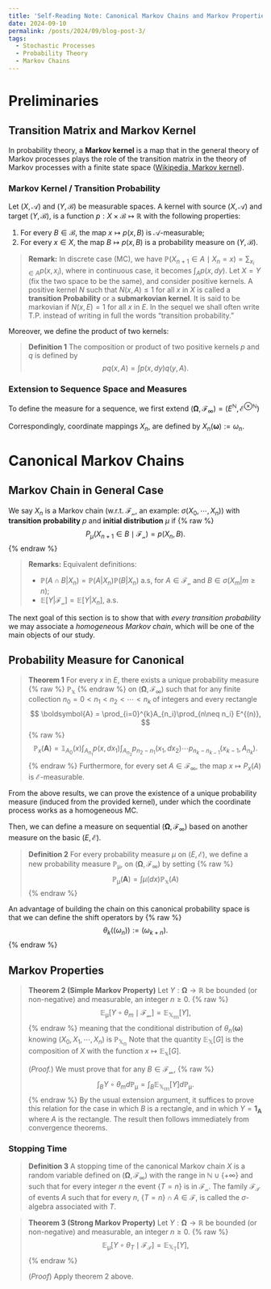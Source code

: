 ```yaml
---
title: 'Self-Reading Note: Canonical Markov Chains and Markov Properties'
date: 2024-09-10
permalink: /posts/2024/09/blog-post-3/
tags:
  - Stochastic Processes
  - Probability Theory
  - Markov Chains
---
```


# Preliminaries

## Transition Matrix and Markov Kernel
In probability theory, a  **Markov kernel** is a map that in the general theory of Markov processes plays the role of the transition matrix in the theory of Markov processes with a finite state space ([Wikipedia, Markov kernel](https://en.wikipedia.org/wiki/Markov_kernel)). 

### Markov Kernel / Transition Probability
Let $\displaystyle(X, \mathcal{A})$ and $\displaystyle(Y,\mathcal{B})$ be measurable spaces. A kernel with source $\displaystyle(X, \mathcal{A})$ and target $\displaystyle(Y,\mathcal{B})$, is a function $p: X \times \mathcal{B}\mapsto \mathbb{R}$ with the following properties:

1.  For every  $\displaystyle B\in {\mathcal {B}}$, the map  $\displaystyle x\mapsto p (x,B)$  is $\mathcal{A}$-measurable;
2.  For every $\displaystyle x\in X$, the map $\displaystyle B\mapsto p (x,B)$ is a  probability measure on $(Y,\mathcal{B})$.

> **Remark:** In discrete case (MC), we have $\displaystyle \mathbb{P}(X_{n+1}\in A\mid X_{n}=x) = \sum_{x_{i}\in A}p(x,x_{i})$, where in continuous case, it becomes $\displaystyle\int_{A}p(x,dy).$ 
> Let $X=Y$ (fix the two space to be the same), and consider positive kernels. A positive kernel $N$ such that $N(x, A)\leq 1$ for all $x$ in $X$ is called a **transition Probability** or a **submarkovian kernel**. It is said to be markovian if $N (x ,E) = 1$ for all $x$ in $E$. In the sequel we shall often write T.P. instead of writing in full the words “transition probability.”

Moreover, we define the product of two kernels:
> **Definition 1**
> The composition or product of two positive kernels $p$ and $q$ is defined by 
> $$
> pq(x, A) = \displaystyle\int p(x, dy) q(y, A).
> $$

### Extension to Sequence Space and Measures
To define the measure for a sequence, we first extend $\displaystyle(\boldsymbol{\Omega}, \mathcal{F}_{\infty}) = (E^{\mathbb{N}}, \mathcal{E}^{\otimes\mathbb{N}})$

Correspondingly, coordinate mappings $X_n$, are defined by $X_n(\boldsymbol{\omega}) := \omega_n$.

# Canonical Markov Chains

## Markov Chain in General Case
We say $X_n$ is a Markov chain (w.r.t. $\mathcal{F_n}$, an example: $\sigma(X_0, \cdots, X_{n})$) with **transition probability** $p$ and **initial distribution** $\mu$ if
{% raw %}
$$P_{\mu} (X_{n+1} \in B\mid \mathcal{F_n}) = p(X_n, B).$$
{% endraw %}

> **Remarks:** Equivalent definitions:
> - $\mathbb{P}(A \cap B | X_n) = \mathbb{P}(A|X_n)\mathbb{P}(B|X_n)$ a.s, for $A\in \mathcal{F_n}$ and $B \in \sigma(X_m|m\geq n)$;
> - $\mathbb{E}[Y|\mathcal{F_n}] = \mathbb{E}[Y|X_n],$ a.s.

The next goal of this section is to show that with *every transition probability* we may associate a *homogeneous Markov chain*, which will be one of the main objects of our study.

## Probability Measure for Canonical
> **Theorem 1** 
> For every $x$ in $E$, there exists a unique probability measure {% raw %} $\mathbb{P_x}$ {% endraw %} on $\displaystyle(\boldsymbol{\Omega}, \mathcal{F_\infty})$ such that for any finite collection $n_0 = 0 < n_1 < n_2 < \cdots < n_k$ of integers and every rectangle 
> $$
> \boldsymbol{A} = \prod_{i=0}^{k}A_{n_i}\prod_{n\neq n_i} E^{(n)},
> $$ 
> {% raw %} 
> $$
> \mathbb{P}_{x}(\boldsymbol{A}) = \mathbb{1}_{A_0}(x) \int_{A_{n_1}}p(x,dx_1)\int_{A_{n_2}}p_{n_2-n_1}(x_1,dx_2)\cdots p_{n_k-n_{k-1}}(x_{k-1}, A_{n_k}).
> $$
> {% endraw %} 
> Furthermore, for every set $A \in \mathcal{F}_{\infty}$, the map $x \mapsto P_x(A)$ is $\mathcal{E}$-measurable.

From the above results, we can prove the existence of a unique probability measure (induced from the provided kernel), under which the coordinate process works as a homogeneous MC.

Then, we can define a measure on sequential $(\boldsymbol{\Omega}, \mathcal{F_\infty})$ based on another measure on the basic $(E, \mathcal{E})$.

> **Definition 2** 
> For every probability measure $\mu$ on $(E, \mathcal{E})$, we define a new probability measure $\mathbb{P_\mu}$, on $(\boldsymbol{\Omega}, \mathcal{F_\infty})$ by setting 
> {% raw %}
> $$
> \mathbb{P_\mu}(\boldsymbol{A}) = \int \mu(dx) \mathbb{P_x}(A)
> $$ {% endraw %}

An advantage of building the chain on this canonical probability space is that we can define the shift operators by
{% raw %}
$$\theta_k((\omega_n)) := (\omega_{k+n}).$$
{% endraw %}

## Markov Properties
> **Theorem 2 (Simple Markov Property)**
>  Let $Y: \boldsymbol{\Omega} → \mathbb{R}$ be bounded (or non-negative) and measurable, an integer $n\geq 0$. 
> {% raw %}
> $$
> \mathbb{E_\mu}[Y\circ\theta_{m}\mid\mathcal{F_m}] = \mathbb{E_{X_m}}[Y],
> $$
> {% endraw %}
> meaning that the conditional distribution of $\theta_n(\boldsymbol{\omega})$ knowing $(X_0, X_1, \cdots, X_n)$ is $\mathbb{P_{X_n}}$
>  Note that the quantity $\mathbb{E_X}[G]$ is the composition of $X$ with the function $x \mapsto \mathbb{E_x}[G]$.
>  
>  (*Proof.*) We must prove that for any $B\in\mathcal{F_m}$, 
> {% raw %}
> $$
> \int_{B} Y\circ\theta_{m} d\mathbb{P_\mu} = \int_{B} \mathbb{E_{X_m}}[Y] d\mathbb{P_\mu}.
> $$ 
> {% endraw %}
> By the usual extension argument, it suffices to prove this relation for the case in which $B$ is a rectangle, and in which $Y = \mathbf{1_A}$ where $A$ is the rectangle. The result then follows immediately from convergence theorems.

### Stopping Time
> **Definition 3**
>  A stopping time of the canonical Markov chain $X$ is a random variable defined on $(\boldsymbol{\Omega}, \mathcal{F_\infty})$ with the range in $\mathbb{N} \cup \left\{+\infty\right\}$ and such that for every integer $n$ the event $\left\{T = n\right\}$ is in $\mathcal{F_n}$. The family $\mathcal{F_T}$ of events $A$ such that for every $n$, $\left\{T = n\right\} \cap A \in \mathcal{F}$, is called the $\sigma$-algebra associated with $T$.

> **Theorem 3 (Strong Markov Property)**
>  Let $Y: \boldsymbol{\Omega} → \mathbb{R}$ be bounded (or non-negative) and measurable, an integer $n\geq 0$. 
> {% raw %}
> $$
> \mathbb{E_\mu}[Y\circ\theta_{T}\mid\mathcal{F_T}] = \mathbb{E_{X_T}}[Y],
> $$
> {% endraw %}
>
>
> (*Proof*) Apply theorem 2 above.
